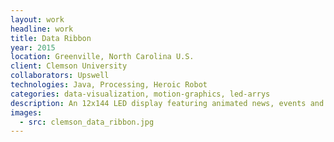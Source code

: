 ```yaml
---
layout: work
headline: work
title: Data Ribbon
year: 2015
location: Greenville, North Carolina U.S.
client: Clemson University
collaborators: Upswell
technologies: Java, Processing, Heroic Robot
categories: data-visualization, motion-graphics, led-arrys
description: An 12x144 LED display featuring animated news, events and facts about Clemson University
images:
  - src: clemson_data_ribbon.jpg
---
```

